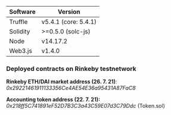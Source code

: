 Software | Version
------------- | -------------
Truffle  | v5.4.1 (core: 5.4.1)
Solidity  | >=0.5.0 (solc-js)
Node | v14.17.2
Web3.js | v1.4.0

### Deployed contracts on Rinkeby testnetwork ###


**Rinkeby ETH/DAI market address (26. 7. 21)**: _0x29221461911133356Ce4AE54E36a95431A87FaC8_ 

**Accounting token address (22. 7. 21):** _0x218ff5C741891eF52D7B3C3a43C59E07d3C79Ddc_ (Token.sol)


